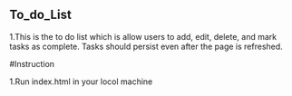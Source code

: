 ## To_do_List
1.This is the to do list which is allow users to add, edit, delete, and mark tasks
as complete. Tasks should persist even after the page is refreshed.

#Instruction

1.Run index.html in your locol machine
